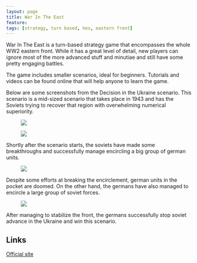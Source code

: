 ```yaml
---
layout: page
title: War In The East
feature: 
tags: [strategy, turn based, hex, eastern front]
---
```


War In The East is a turn-based strategy game that encompasses the whole WW2 eastern front. While it has a great level of detail, new players can ignore most of the more advanced stuff and minutiae and still have some pretty engaging battles.

The game includes smaller scenarios, ideal for beginners. Tutorials and videos can be found online that will help anyone to learn the game.

Below are some screenshots from the Decision in the Ukraine scenario. This scenario is a mid-sized scenario that takes place in 1943 and has the Soviets trying to recover that region with overwhelming numerical superiority.

<figure class="">
    <a href="https://i.imgur.com/o6gjbuL.jpg"><img src="https://i.imgur.com/o6gjbuL.jpg"></a>
</figure>

<figure class="">
    <a href="https://i.imgur.com/aTCagcF.jpg"><img src="https://i.imgur.com/aTCagcF.jpg"></a>
</figure>

Shortly after the scenario starts, the soviets have made some breakthroughs and successfully manage encircling a big group of german units.

<figure class="">
    <a href="https://i.imgur.com/Xu6oOI4.jpg"><img src="https://i.imgur.com/Xu6oOI4.jpg"></a>
</figure>

Despite some efforts at breaking the encirclement, german units in the pocket are doomed. On the other hand, the germans have also managed to encircle a large group of soviet forces.

<figure class="">
    <a href="https://i.imgur.com/UVyZPbd.jpg"><img src="https://i.imgur.com/UVyZPbd.jpg"></a>
</figure>

After managing to stabilize the front, the germans successfully stop soviet advance in the Ukraine and win this scenario.

## Links

[Official site](http://www.matrixgames.com/products/372/details/Gary.Grigsbys.War.in.the.East:.The.German-Soviet.War.1941-1945)